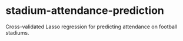 # stadium-attendance-prediction
Cross-validated Lasso regression for predicting attendance on football stadiums.
